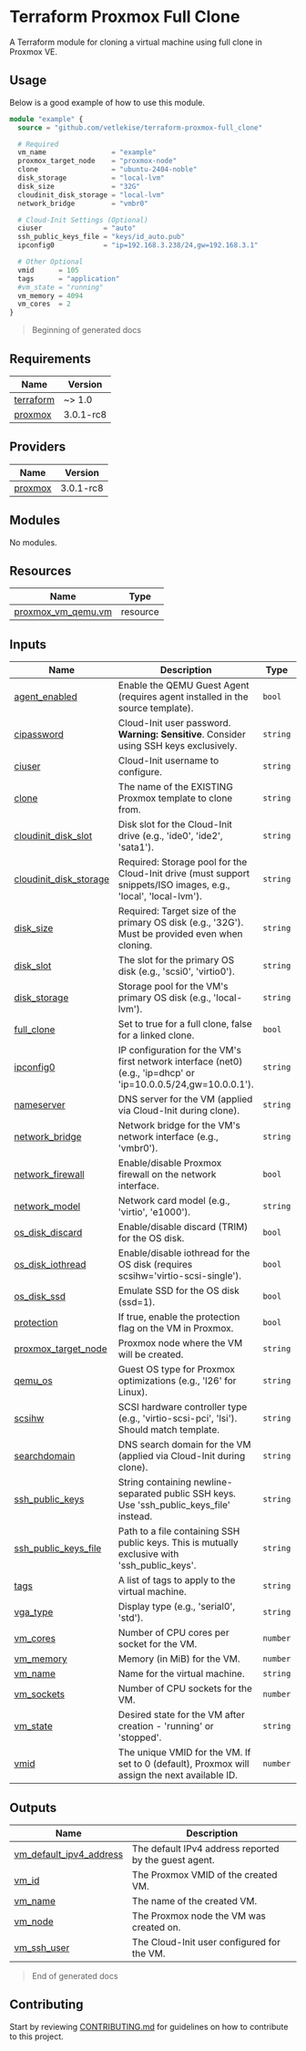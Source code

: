 # Terraform Proxmox Full Clone

A Terraform module for cloning a virtual machine using full clone in Proxmox VE.

## Usage

Below is a good example of how to use this module.

```terraform
module "example" {
  source = "github.com/vetlekise/terraform-proxmox-full_clone"

  # Required
  vm_name                = "example"
  proxmox_target_node    = "proxmox-node"
  clone                  = "ubuntu-2404-noble"
  disk_storage           = "local-lvm"
  disk_size              = "32G"
  cloudinit_disk_storage = "local-lvm"
  network_bridge         = "vmbr0"

  # Cloud-Init Settings (Optional)
  ciuser               = "auto"
  ssh_public_keys_file = "keys/id_auto.pub"
  ipconfig0            = "ip=192.168.3.238/24,gw=192.168.3.1"

  # Other Optional
  vmid      = 105
  tags      = "application"
  #vm_state = "running"
  vm_memory = 4094
  vm_cores  = 2
}
```

> Beginning of generated docs

<!-- BEGIN_TF_DOCS -->
## Requirements

| Name | Version |
|------|---------|
| <a name="requirement_terraform"></a> [terraform](#requirement\_terraform) | ~> 1.0 |
| <a name="requirement_proxmox"></a> [proxmox](#requirement\_proxmox) | 3.0.1-rc8 |

## Providers

| Name | Version |
|------|---------|
| <a name="provider_proxmox"></a> [proxmox](#provider\_proxmox) | 3.0.1-rc8 |

## Modules

No modules.

## Resources

| Name | Type |
|------|------|
| [proxmox_vm_qemu.vm](https://registry.terraform.io/providers/telmate/proxmox/3.0.1-rc8/docs/resources/vm_qemu) | resource |

## Inputs

| Name | Description | Type | Default | Required |
|------|-------------|------|---------|:--------:|
| <a name="input_agent_enabled"></a> [agent\_enabled](#input\_agent\_enabled) | Enable the QEMU Guest Agent (requires agent installed in the source template). | `bool` | `true` | no |
| <a name="input_cipassword"></a> [cipassword](#input\_cipassword) | Cloud-Init user password. **Warning: Sensitive**. Consider using SSH keys exclusively. | `string` | `null` | no |
| <a name="input_ciuser"></a> [ciuser](#input\_ciuser) | Cloud-Init username to configure. | `string` | `"adminuser"` | no |
| <a name="input_clone"></a> [clone](#input\_clone) | The name of the EXISTING Proxmox template to clone from. | `string` | n/a | yes |
| <a name="input_cloudinit_disk_slot"></a> [cloudinit\_disk\_slot](#input\_cloudinit\_disk\_slot) | Disk slot for the Cloud-Init drive (e.g., 'ide0', 'ide2', 'sata1'). | `string` | `"ide0"` | no |
| <a name="input_cloudinit_disk_storage"></a> [cloudinit\_disk\_storage](#input\_cloudinit\_disk\_storage) | Required: Storage pool for the Cloud-Init drive (must support snippets/ISO images, e.g., 'local', 'local-lvm'). | `string` | n/a | yes |
| <a name="input_disk_size"></a> [disk\_size](#input\_disk\_size) | Required: Target size of the primary OS disk (e.g., '32G'). Must be provided even when cloning. | `string` | n/a | yes |
| <a name="input_disk_slot"></a> [disk\_slot](#input\_disk\_slot) | The slot for the primary OS disk (e.g., 'scsi0', 'virtio0'). | `string` | `"scsi0"` | no |
| <a name="input_disk_storage"></a> [disk\_storage](#input\_disk\_storage) | Storage pool for the VM's primary OS disk (e.g., 'local-lvm'). | `string` | n/a | yes |
| <a name="input_full_clone"></a> [full\_clone](#input\_full\_clone) | Set to true for a full clone, false for a linked clone. | `bool` | `true` | no |
| <a name="input_ipconfig0"></a> [ipconfig0](#input\_ipconfig0) | IP configuration for the VM's first network interface (net0) (e.g., 'ip=dhcp' or 'ip=10.0.0.5/24,gw=10.0.0.1'). | `string` | `"ip=dhcp"` | no |
| <a name="input_nameserver"></a> [nameserver](#input\_nameserver) | DNS server for the VM (applied via Cloud-Init during clone). | `string` | `null` | no |
| <a name="input_network_bridge"></a> [network\_bridge](#input\_network\_bridge) | Network bridge for the VM's network interface (e.g., 'vmbr0'). | `string` | n/a | yes |
| <a name="input_network_firewall"></a> [network\_firewall](#input\_network\_firewall) | Enable/disable Proxmox firewall on the network interface. | `bool` | `true` | no |
| <a name="input_network_model"></a> [network\_model](#input\_network\_model) | Network card model (e.g., 'virtio', 'e1000'). | `string` | `"virtio"` | no |
| <a name="input_os_disk_discard"></a> [os\_disk\_discard](#input\_os\_disk\_discard) | Enable/disable discard (TRIM) for the OS disk. | `bool` | `true` | no |
| <a name="input_os_disk_iothread"></a> [os\_disk\_iothread](#input\_os\_disk\_iothread) | Enable/disable iothread for the OS disk (requires scsihw='virtio-scsi-single'). | `bool` | `true` | no |
| <a name="input_os_disk_ssd"></a> [os\_disk\_ssd](#input\_os\_disk\_ssd) | Emulate SSD for the OS disk (ssd=1). | `bool` | `true` | no |
| <a name="input_protection"></a> [protection](#input\_protection) | If true, enable the protection flag on the VM in Proxmox. | `bool` | `false` | no |
| <a name="input_proxmox_target_node"></a> [proxmox\_target\_node](#input\_proxmox\_target\_node) | Proxmox node where the VM will be created. | `string` | n/a | yes |
| <a name="input_qemu_os"></a> [qemu\_os](#input\_qemu\_os) | Guest OS type for Proxmox optimizations (e.g., 'l26' for Linux). | `string` | `"l26"` | no |
| <a name="input_scsihw"></a> [scsihw](#input\_scsihw) | SCSI hardware controller type (e.g., 'virtio-scsi-pci', 'lsi'). Should match template. | `string` | `"virtio-scsi-single"` | no |
| <a name="input_searchdomain"></a> [searchdomain](#input\_searchdomain) | DNS search domain for the VM (applied via Cloud-Init during clone). | `string` | `null` | no |
| <a name="input_ssh_public_keys"></a> [ssh\_public\_keys](#input\_ssh\_public\_keys) | String containing newline-separated public SSH keys. Use 'ssh\_public\_keys\_file' instead. | `string` | `null` | no |
| <a name="input_ssh_public_keys_file"></a> [ssh\_public\_keys\_file](#input\_ssh\_public\_keys\_file) | Path to a file containing SSH public keys. This is mutually exclusive with 'ssh\_public\_keys'. | `string` | `null` | no |
| <a name="input_tags"></a> [tags](#input\_tags) | A list of tags to apply to the virtual machine. | `string` | `null` | no |
| <a name="input_vga_type"></a> [vga\_type](#input\_vga\_type) | Display type (e.g., 'serial0', 'std'). | `string` | `"std"` | no |
| <a name="input_vm_cores"></a> [vm\_cores](#input\_vm\_cores) | Number of CPU cores per socket for the VM. | `number` | `2` | no |
| <a name="input_vm_memory"></a> [vm\_memory](#input\_vm\_memory) | Memory (in MiB) for the VM. | `number` | `2048` | no |
| <a name="input_vm_name"></a> [vm\_name](#input\_vm\_name) | Name for the virtual machine. | `string` | n/a | yes |
| <a name="input_vm_sockets"></a> [vm\_sockets](#input\_vm\_sockets) | Number of CPU sockets for the VM. | `number` | `1` | no |
| <a name="input_vm_state"></a> [vm\_state](#input\_vm\_state) | Desired state for the VM after creation - 'running' or 'stopped'. | `string` | `"stopped"` | no |
| <a name="input_vmid"></a> [vmid](#input\_vmid) | The unique VMID for the VM. If set to 0 (default), Proxmox will assign the next available ID. | `number` | `0` | no |

## Outputs

| Name | Description |
|------|-------------|
| <a name="output_vm_default_ipv4_address"></a> [vm\_default\_ipv4\_address](#output\_vm\_default\_ipv4\_address) | The default IPv4 address reported by the guest agent. |
| <a name="output_vm_id"></a> [vm\_id](#output\_vm\_id) | The Proxmox VMID of the created VM. |
| <a name="output_vm_name"></a> [vm\_name](#output\_vm\_name) | The name of the created VM. |
| <a name="output_vm_node"></a> [vm\_node](#output\_vm\_node) | The Proxmox node the VM was created on. |
| <a name="output_vm_ssh_user"></a> [vm\_ssh\_user](#output\_vm\_ssh\_user) | The Cloud-Init user configured for the VM. |
<!-- END_TF_DOCS -->

> End of generated docs

## Contributing
Start by reviewing [CONTRIBUTING.md](./docs/CONTRIBUTING.md) for guidelines on how to contribute to this project.
